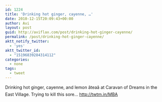 ```yaml
---
id: 1224
title: 'Drinking hot ginger, cayenne, …'
date: 2010-12-15T20:09:43+00:00
author: Avi
layout: post
guid: http://aviflax.com/post/drinking-hot-ginger-cayenne/
permalink: /post/drinking-hot-ginger-cayenne/
aktt_notify_twitter:
  - 'yes'
aktt_twitter_id:
  - "15196839284314112"
categories:
  - none
tags:
  - tweet
---
```

Drinking hot ginger, cayenne, and lemon âteaâ at Caravan of Dreams in the East Village. Trying to kill this sore&#8230; <a href="http://twtm.in/MBA" rel="nofollow">http://twtm.in/MBA</a>